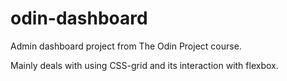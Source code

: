 # odin-dashboard
Admin dashboard project from The Odin Project course.

Mainly deals with using CSS-grid and its interaction with flexbox.

